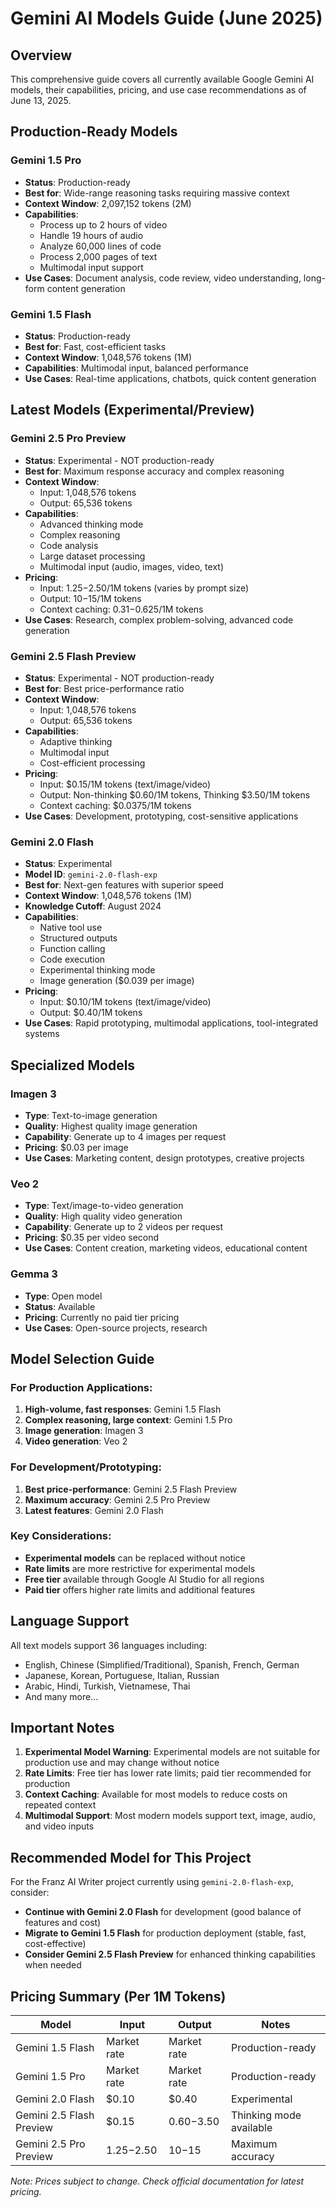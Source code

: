 # Gemini AI Models Guide (June 2025)

## Overview
This comprehensive guide covers all currently available Google Gemini AI models, their capabilities, pricing, and use case recommendations as of June 13, 2025.

## Production-Ready Models

### Gemini 1.5 Pro
- **Status**: Production-ready
- **Best for**: Wide-range reasoning tasks requiring massive context
- **Context Window**: 2,097,152 tokens (2M)
- **Capabilities**:
  - Process up to 2 hours of video
  - Handle 19 hours of audio
  - Analyze 60,000 lines of code
  - Process 2,000 pages of text
  - Multimodal input support
- **Use Cases**: Document analysis, code review, video understanding, long-form content generation

### Gemini 1.5 Flash
- **Status**: Production-ready
- **Best for**: Fast, cost-efficient tasks
- **Context Window**: 1,048,576 tokens (1M)
- **Capabilities**: Multimodal input, balanced performance
- **Use Cases**: Real-time applications, chatbots, quick content generation

## Latest Models (Experimental/Preview)

### Gemini 2.5 Pro Preview
- **Status**: Experimental - NOT production-ready
- **Best for**: Maximum response accuracy and complex reasoning
- **Context Window**: 
  - Input: 1,048,576 tokens
  - Output: 65,536 tokens
- **Capabilities**:
  - Advanced thinking mode
  - Complex reasoning
  - Code analysis
  - Large dataset processing
  - Multimodal input (audio, images, video, text)
- **Pricing**:
  - Input: $1.25-$2.50/1M tokens (varies by prompt size)
  - Output: $10-$15/1M tokens
  - Context caching: $0.31-$0.625/1M tokens
- **Use Cases**: Research, complex problem-solving, advanced code generation

### Gemini 2.5 Flash Preview
- **Status**: Experimental - NOT production-ready
- **Best for**: Best price-performance ratio
- **Context Window**: 
  - Input: 1,048,576 tokens
  - Output: 65,536 tokens
- **Capabilities**:
  - Adaptive thinking
  - Multimodal input
  - Cost-efficient processing
- **Pricing**:
  - Input: $0.15/1M tokens (text/image/video)
  - Output: Non-thinking $0.60/1M tokens, Thinking $3.50/1M tokens
  - Context caching: $0.0375/1M tokens
- **Use Cases**: Development, prototyping, cost-sensitive applications

### Gemini 2.0 Flash
- **Status**: Experimental
- **Model ID**: `gemini-2.0-flash-exp`
- **Best for**: Next-gen features with superior speed
- **Context Window**: 1,048,576 tokens (1M)
- **Knowledge Cutoff**: August 2024
- **Capabilities**:
  - Native tool use
  - Structured outputs
  - Function calling
  - Code execution
  - Experimental thinking mode
  - Image generation ($0.039 per image)
- **Pricing**:
  - Input: $0.10/1M tokens (text/image/video)
  - Output: $0.40/1M tokens
- **Use Cases**: Rapid prototyping, multimodal applications, tool-integrated systems

## Specialized Models

### Imagen 3
- **Type**: Text-to-image generation
- **Quality**: Highest quality image generation
- **Capability**: Generate up to 4 images per request
- **Pricing**: $0.03 per image
- **Use Cases**: Marketing content, design prototypes, creative projects

### Veo 2
- **Type**: Text/image-to-video generation
- **Quality**: High quality video generation
- **Capability**: Generate up to 2 videos per request
- **Pricing**: $0.35 per video second
- **Use Cases**: Content creation, marketing videos, educational content

### Gemma 3
- **Type**: Open model
- **Status**: Available
- **Pricing**: Currently no paid tier pricing
- **Use Cases**: Open-source projects, research

## Model Selection Guide

### For Production Applications:
1. **High-volume, fast responses**: Gemini 1.5 Flash
2. **Complex reasoning, large context**: Gemini 1.5 Pro
3. **Image generation**: Imagen 3
4. **Video generation**: Veo 2

### For Development/Prototyping:
1. **Best price-performance**: Gemini 2.5 Flash Preview
2. **Maximum accuracy**: Gemini 2.5 Pro Preview
3. **Latest features**: Gemini 2.0 Flash

### Key Considerations:
- **Experimental models** can be replaced without notice
- **Rate limits** are more restrictive for experimental models
- **Free tier** available through Google AI Studio for all regions
- **Paid tier** offers higher rate limits and additional features

## Language Support
All text models support 36 languages including:
- English, Chinese (Simplified/Traditional), Spanish, French, German
- Japanese, Korean, Portuguese, Italian, Russian
- Arabic, Hindi, Turkish, Vietnamese, Thai
- And many more...

## Important Notes
1. **Experimental Model Warning**: Experimental models are not suitable for production use and may change without notice
2. **Rate Limits**: Free tier has lower rate limits; paid tier recommended for production
3. **Context Caching**: Available for most models to reduce costs on repeated context
4. **Multimodal Support**: Most modern models support text, image, audio, and video inputs

## Recommended Model for This Project
For the Franz AI Writer project currently using `gemini-2.0-flash-exp`, consider:
- **Continue with Gemini 2.0 Flash** for development (good balance of features and cost)
- **Migrate to Gemini 1.5 Flash** for production deployment (stable, fast, cost-effective)
- **Consider Gemini 2.5 Flash Preview** for enhanced thinking capabilities when needed

## Pricing Summary (Per 1M Tokens)
| Model | Input | Output | Notes |
|-------|-------|--------|-------|
| Gemini 1.5 Flash | Market rate | Market rate | Production-ready |
| Gemini 1.5 Pro | Market rate | Market rate | Production-ready |
| Gemini 2.0 Flash | $0.10 | $0.40 | Experimental |
| Gemini 2.5 Flash Preview | $0.15 | $0.60-$3.50 | Thinking mode available |
| Gemini 2.5 Pro Preview | $1.25-$2.50 | $10-$15 | Maximum accuracy |

*Note: Prices subject to change. Check official documentation for latest pricing.*